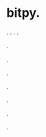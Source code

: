 # bitpy.
.
.
.
.












.






















































.
























.



























.

















































































.































































.































































































.












